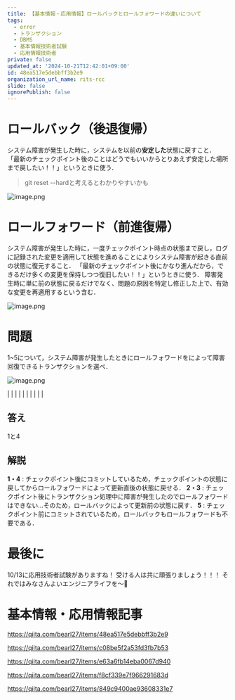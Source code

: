 ```yaml
---
title: 【基本情報・応用情報】ロールバックとロールフォワードの違いについて
tags:
  - error
  - トランザクション
  - DBMS
  - 基本情報技術者試験
  - 応用情報技術者
private: false
updated_at: '2024-10-21T12:42:01+09:00'
id: 48ea517e5debbff3b2e9
organization_url_name: rits-rcc
slide: false
ignorePublish: false
---
```

# ロールバック（後退復帰）
システム障害が発生した時に，システムを以前の**安定した**状態に戻すこと．
「最新のチェックポイント後のことはどうでもいいからとりあえず安定した場所まで戻したい！！」というときに使う．

> git reset --hardと考えるとわかりやすいかも

![image.png](https://qiita-image-store.s3.ap-northeast-1.amazonaws.com/0/3748983/c47f8ad8-dae1-fa70-5e2e-3a3dc223906b.png)


# ロールフォワード（前進復帰）
システム障害が発生した時に，一度チェックポイント時点の状態まで戻し，ログに記録された変更を適用して状態を進めることによりシステム障害が起きる直前の状態に復元すること．
「最新のチェックポイント後にかなり進んだから，できるだけ多くの変更を保持しつつ復旧したい！！」というときに使う．
障害発生時に単に前の状態に戻るだけでなく、問題の原因を特定し修正した上で、有効な変更を再適用するという含む．

![image.png](https://qiita-image-store.s3.ap-northeast-1.amazonaws.com/0/3748983/879a6bcd-77b4-2e57-041d-7a3510d23e95.png)


# 問題
1~5について，システム障害が発生したときにロールフォワードをによって障害回復できるトランザクションを選べ．

![image.png](https://qiita-image-store.s3.ap-northeast-1.amazonaws.com/0/3748983/dc761c0e-9e4b-fdcd-e8e2-612df46e1eb5.png)

|
|
|
|
|
|
|
|
|
|

## 答え
1と4
## 解説
**1・4** : 
チェックポイント後にコミットしているため，チェックポイントの状態に戻してからロールフォワードによって更新直後の状態に戻せる．
**2・3** : 
チェックポイント後にトランザクション処理中に障害が発生したのでロールフォワードはできない...そのため，ロールバックによって更新前の状態に戻す．
**5** : 
チェックポイント前にコミットされているため，ロールバックもロールフォワードも不要である．

# 最後に
10/13に応用技術者試験がありますね！
受ける人は共に頑張りましょう！！！
それではみなさんよいエンジニアライフを〜👋

# 基本情報・応用情報記事

https://qiita.com/bearl27/items/48ea517e5debbff3b2e9

https://qiita.com/bearl27/items/c08be5f2a53fd3fb7b53

https://qiita.com/bearl27/items/e63a6fb14eba0067d940

https://qiita.com/bearl27/items/f8cf339e7f966291683d

https://qiita.com/bearl27/items/849c9400ae93608331e7
